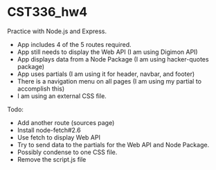 # CST336_hw4
Practice with Node.js and Express.

- App includes 4 of the 5 routes required.
- App still needs to display the Web API (I am using Digimon API)
- App displays data from a Node Package (I am using hacker-quotes package)
- App uses partials (I am using it for header, navbar, and footer)
- There is a navigation menu on all pages (I am using my partial to accomplish this)
- I am using an external CSS file.

Todo:
- Add another route (sources page)
- Install node-fetch#2.6
- Use fetch to display Web API
- Try to send data to the partials for the Web API and Node Package.
- Possibly condense to one CSS file.
- Remove the script.js file
